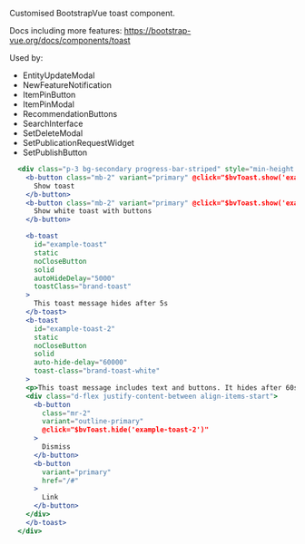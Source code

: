 Customised BootstrapVue toast component.

Docs including more features: https://bootstrap-vue.org/docs/components/toast

Used by:
- EntityUpdateModal
- NewFeatureNotification
- ItemPinButton
- ItemPinModal
- RecommendationButtons
- SearchInterface
- SetDeleteModal
- SetPublicationRequestWidget
- SetPublishButton

```jsx
  <div class="p-3 bg-secondary progress-bar-striped" style="min-height: 170px;">
    <b-button class="mb-2" variant="primary" @click="$bvToast.show('example-toast')">
      Show toast
    </b-button>
    <b-button class="mb-2" variant="primary" @click="$bvToast.show('example-toast-2')">
      Show white toast with buttons
    </b-button>

    <b-toast 
      id="example-toast"
      static
      noCloseButton
      solid
      autoHideDelay="5000"
      toastClass="brand-toast"
    >
      This toast message hides after 5s
    </b-toast>
    <b-toast 
      id="example-toast-2"
      static
      noCloseButton
      solid
      auto-hide-delay="60000"
      toast-class="brand-toast-white"
    >
    <p>This toast message includes text and buttons. It hides after 60s.</p>
    <div class="d-flex justify-content-between align-items-start">
      <b-button
        class="mr-2"
        variant="outline-primary"
        @click="$bvToast.hide('example-toast-2')"
      >
        Dismiss
      </b-button>
      <b-button
        variant="primary"
        href="/#"
      >
        Link
      </b-button>
    </div>
    </b-toast>
  </div>
```
